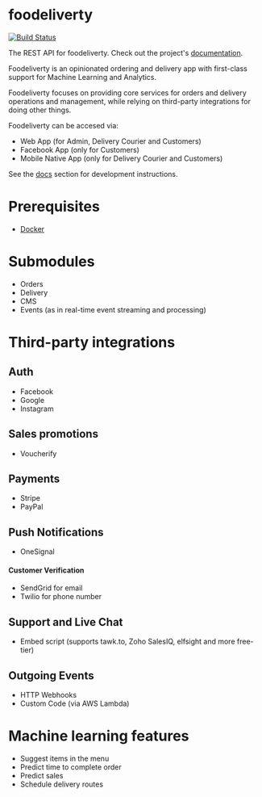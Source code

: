 # foodeliverty

[![Build Status](https://travis-ci.org/poyo-brands/foodeliverty.svg?branch=master)](https://travis-ci.org/poyo-brands/foodeliverty)

The REST API for foodeliverty. Check out the project's [documentation](http://poyo-brands.github.io/foodeliverty/).

Foodeliverty is an opinionated ordering and delivery app with first-class support for Machine Learning and Analytics.

Foodeliverty focuses on providing core services for orders and delivery operations and management, while relying on third-party integrations for doing other things.

Foodeliverty can be accesed via:
- Web App (for Admin, Delivery Courier and Customers)
- Facebook App (only for Customers)
- Mobile Native App (only for Delivery Courier and Customers)

See the [docs](./docs) section for development instructions.
# Prerequisites

- [Docker](https://docs.docker.com/docker-for-mac/install/)  

# Submodules

- Orders
- Delivery
- CMS
- Events (as in real-time event streaming and processing)

# Third-party integrations

## Auth

- Facebook
- Google
- Instagram

## Sales promotions

- Voucherify

## Payments

- Stripe
- PayPal

## Push Notifications

- OneSignal

#### Customer Verification

- SendGrid for email
- Twilio for phone number

## Support and Live Chat

- Embed script (supports tawk.to, Zoho SalesIQ, elfsight and more free-tier)
## Outgoing Events

- HTTP Webhooks
- Custom Code (via AWS Lambda)

# Machine learning features

- Suggest items in the menu
- Predict time to complete order
- Predict sales
- Schedule delivery routes
